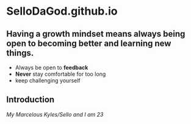 # SelloDaGod.github.io
## Having a growth mindset means always being open to becoming better and learning new things.
* Always be open to **feedback**
* **Never** stay comfortable for too long
* keep challenging yourself
## Introduction
*My Marcelous Kyles/Sello and I am 23*

